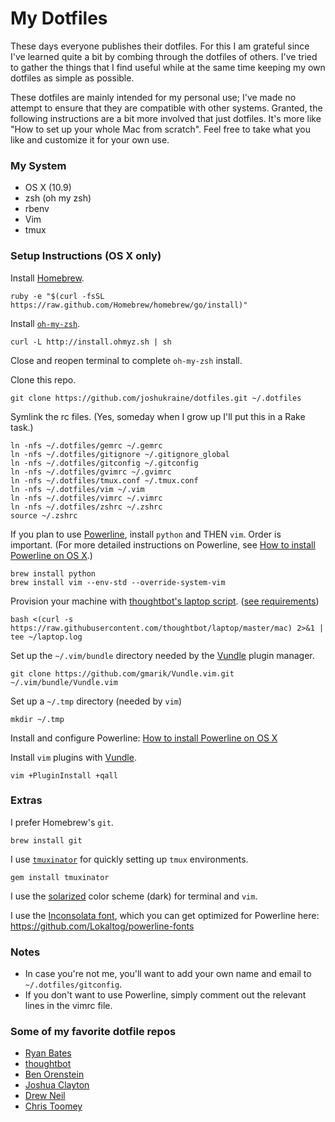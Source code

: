# My Dotfiles

These days everyone publishes their dotfiles. For this I am grateful since I've learned quite a bit by combing through the dotfiles of others. I've tried to gather the things that I find useful while at the same time keeping my own dotfiles as simple as possible.

These dotfiles are mainly intended for my personal use; I've made no attempt to ensure that they are compatible with other systems. Granted, the following instructions are a bit more involved that just dotfiles. It's more like "How to set up your whole Mac from scratch". Feel free to take what you like and customize it for your own use.

### My System

* OS X (10.9)
* zsh (oh my zsh)
* rbenv
* Vim
* tmux

### Setup Instructions (OS X only)

Install [Homebrew](http://brew.sh/).

    ruby -e "$(curl -fsSL https://raw.github.com/Homebrew/homebrew/go/install)"

Install [`oh-my-zsh`](https://github.com/robbyrussell/oh-my-zsh).

    curl -L http://install.ohmyz.sh | sh

Close and reopen terminal to complete `oh-my-zsh` install.

Clone this repo.

    git clone https://github.com/joshukraine/dotfiles.git ~/.dotfiles

Symlink the rc files. (Yes, someday when I grow up I'll put this in a Rake task.)

    ln -nfs ~/.dotfiles/gemrc ~/.gemrc
    ln -nfs ~/.dotfiles/gitignore ~/.gitignore_global
    ln -nfs ~/.dotfiles/gitconfig ~/.gitconfig
    ln -nfs ~/.dotfiles/gvimrc ~/.gvimrc
    ln -nfs ~/.dotfiles/tmux.conf ~/.tmux.conf
    ln -nfs ~/.dotfiles/vim ~/.vim
    ln -nfs ~/.dotfiles/vimrc ~/.vimrc
    ln -nfs ~/.dotfiles/zshrc ~/.zshrc
    source ~/.zshrc

If you plan to use [Powerline](https://powerline.readthedocs.org/en/latest/overview.html#installation), install `python` and THEN `vim`. Order is important. (For more detailed instructions on Powerline, see [How to install Powerline on OS X](https://gist.github.com/joshukraine/2c0078b9eba270382d58).)

    brew install python
    brew install vim --env-std --override-system-vim

Provision your machine with [thoughtbot's laptop script](https://github.com/thoughtbot/laptop). ([see requirements](https://github.com/thoughtbot/laptop#requirements))

    bash <(curl -s https://raw.githubusercontent.com/thoughtbot/laptop/master/mac) 2>&1 | tee ~/laptop.log
Set up the `~/.vim/bundle` directory needed by the [Vundle](https://github.com/gmarik/Vundle.vim) plugin manager.

    git clone https://github.com/gmarik/Vundle.vim.git ~/.vim/bundle/Vundle.vim
    
Set up a `~/.tmp` directory (needed by `vim`)

    mkdir ~/.tmp

Install and configure Powerline: [How to install Powerline on OS X](https://gist.github.com/joshukraine/2c0078b9eba270382d58)

Install `vim` plugins with [Vundle](https://github.com/gmarik/Vundle.vim).

    vim +PluginInstall +qall

### Extras

I prefer Homebrew's `git`.

    brew install git
    
I use [`tmuxinator`](https://github.com/tmuxinator/tmuxinator) for quickly setting up `tmux` environments.

    gem install tmuxinator
    
I use the [solarized](https://github.com/altercation/solarized) color scheme (dark) for terminal and `vim`.

I use the [Inconsolata font](http://www.levien.com/type/myfonts/inconsolata.html), which you can get optimized for Powerline here: https://github.com/Lokaltog/powerline-fonts

### Notes

* In case you're not me, you'll want to add your own name and email to `~/.dotfiles/gitconfig`.
* If you don't want to use Powerline, simply comment out the relevant lines in the vimrc file.

### Some of my favorite dotfile repos

* [Ryan Bates](https://github.com/ryanb/dotfiles)
* [thoughtbot](https://github.com/thoughtbot/dotfiles)
* [Ben Orenstein](https://github.com/r00k/dotfiles)
* [Joshua Clayton](https://github.com/joshuaclayton/dotfiles)
* [Drew Neil](https://github.com/nelstrom/dotfiles)
* [Chris Toomey](https://github.com/christoomey/dotfiles)
